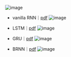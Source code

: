 ![image](https://user-images.githubusercontent.com/52376448/81821060-6616d380-956c-11ea-9d6e-83869316155f.png)

- vanilla RNN｜[pdf](https://crl.ucsd.edu/~elman/Papers/fsit.pdf)
![image](https://user-images.githubusercontent.com/52376448/81821209-9199be00-956c-11ea-8c04-9614f4466f24.png)

- LSTM｜[pdf](https://www.bioinf.jku.at/publications/older/2604.pdf)
![image](https://user-images.githubusercontent.com/52376448/81821643-0a991580-956d-11ea-9fb9-1c224a273bd2.png)


- GRU｜[pdf](https://arxiv.org/pdf/1406.1078.pdf) 
![image](https://user-images.githubusercontent.com/52376448/81821858-5b107300-956d-11ea-94a3-f6ee6d21d2d3.png)


- BRNN｜[pdf](https://www.researchgate.net/publication/3316656_Bidirectional_recurrent_neural_networks)
![image](https://user-images.githubusercontent.com/52376448/81820906-2c45cd00-956c-11ea-80e0-bb94157d10d6.png)

